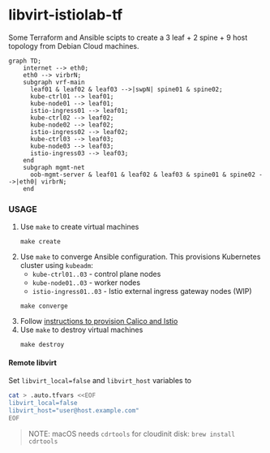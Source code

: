 # libvirt-istiolab-tf

Some Terraform and Ansible scipts to create a 3 leaf + 2 spine + 9 host topology from Debian Cloud machines.

```mermaid
graph TD;
    internet --> eth0;
    eth0 --> virbrN;
    subgraph vrf-main
      leaf01 & leaf02 & leaf03 -->|swpN| spine01 & spine02;
      kube-ctrl01 --> leaf01;
      kube-node01 --> leaf01;
      istio-ingress01 --> leaf01;
      kube-ctrl02 --> leaf02;
      kube-node02 --> leaf02;
      istio-ingress02 --> leaf02;
      kube-ctrl03 --> leaf03;
      kube-node03 --> leaf03;
      istio-ingress03 --> leaf03;
    end
    subgraph mgmt-net
      oob-mgmt-server & leaf01 & leaf02 & leaf03 & spine01 & spine02 -->|eth0| virbrN;
    end
```

### USAGE

1. Use `make` to create virtual machines
    ```command
    make create
    ```
1. Use `make` to converge Ansible configuration. This provisions Kubernetes cluster using `kubeadm`:
    - `kube-ctrl01..03` - control plane nodes
    - `kube-node01..03` - worker nodes
    - `istio-ingress01..03` - Istio external ingress gateway nodes (WIP)
    ```command
    make converge
    ```
1. Follow [instructions to provision Calico and Istio](https://gist.github.com/lukassup/82cccb83a18b3510b925b6c771065efa)
1. Use `make` to destroy virtual machines
    ```command
    make destroy
    ```

#### Remote libvirt

Set `libvirt_local=false` and `libvirt_host` variables to 

```sh
cat > .auto.tfvars <<EOF
libvirt_local=false
libvirt_host="user@host.example.com"
EOF
```

> NOTE: macOS needs `cdrtools` for cloudinit disk: `brew install cdrtools`

